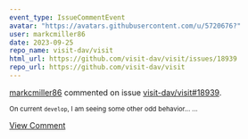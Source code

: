 ```yaml
---
event_type: IssueCommentEvent
avatar: "https://avatars.githubusercontent.com/u/5720676?"
user: markcmiller86
date: 2023-09-25
repo_name: visit-dav/visit
html_url: https://github.com/visit-dav/visit/issues/18939
repo_url: https://github.com/visit-dav/visit
---
```


<a href='https://github.com/markcmiller86' target='_blank'>markcmiller86</a> commented on issue <a href='https://github.com/visit-dav/visit/issues/18939' target='_blank'>visit-dav/visit#18939</a>.

<small>On current `develop`, I am seeing some other odd behavior......</small>

<a href='https://github.com/visit-dav/visit/issues/18939' target='_blank'>View Comment</a>